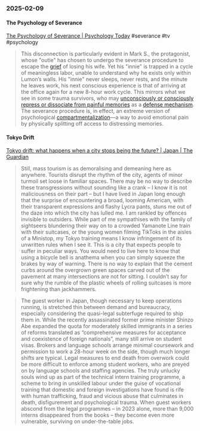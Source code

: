 ### 2025-02-09
#### The Psychology of Severance
[The Psychology of Severance \| Psychology Today](https://www.psychologytoday.com/intl/blog/unlock-your-true-motivation/202502/the-psychology-of-severance) #severance #tv #psychology 

> This disconnection is particularly evident in Mark S., the protagonist, whose "outie" has chosen to undergo the severance procedure to escape the [grief](https://www.psychologytoday.com/intl/basics/grief "Psychology Today looks at grief") of losing his wife. Yet his "innie" is trapped in a cycle of meaningless labor, unable to understand why he exists only within Lumon’s walls. His "innie" never sleeps, never rests, and the minute he leaves work, his next conscious experience is that of arriving at the office again for a new 8-hour work cycle. This mirrors what we see in some trauma survivors, who may [unconsciously or consciously repress or dissociate from painful memories](https://pmc.ncbi.nlm.nih.gov/articles/PMC2080858/) as a [defense mechanism](https://www.psychologytoday.com/intl/basics/defense-mechanisms "Psychology Today looks at defense mechanism"). The severance procedure is, in effect, an extreme version of psychological [compartmentalization](https://www.psychologytoday.com/intl/basics/compartmentalization "Psychology Today looks at compartmentalization")—a way to avoid emotional pain by physically splitting off access to distressing memories.

#### Tokyo Drift
[Tokyo drift: what happens when a city stops being the future?  | Japan | The Guardian](https://www.theguardian.com/world/2025/jan/14/tokyo-drift-what-happens-when-a-city-stops-being-the-future)

> Still, mass tourism is as demoralising and demeaning here as anywhere. Tourists disrupt the rhythm of the city, agents of minor turmoil set loose in familiar spaces. There may be no way to describe these transgressions without sounding like a crank – I know it is not maliciousness on their part – but I have lived in Japan long enough that the surprise of encountering a broad, looming American, with their transparent expressions and flashy Lycra pants, stuns me out of the daze into which the city has lulled me. I am rankled by offences invisible to outsiders. While part of me sympathises with the family of sightseers blundering their way on to a crowded Yamanote Line train with their suitcases, or the young women filming TikToks in the aisles of a Ministop, my Tokyo training means I know infringement of its unwritten rules when I see it. This is a city that expects people to suffer in peculiar ways. You would need to live here to know that using a bicycle bell is anathema when you can simply squeeze the brakes by way of warning. There is no way to explain that the cement curbs around the overgrown green spaces carved out of the pavement at many intersections are not for sitting. I couldn’t say for sure why the rumble of the plastic wheels of rolling suitcases is more frightening than jackhammers.

> The guest worker in Japan, though necessary to keep operations running, is stretched thin between demand and bureaucracy, especially considering the quasi-legal subterfuge required to ship them in. While the recently assassinated former prime minister Shinzo Abe expanded the quota for moderately skilled immigrants in a series of reforms translated as “comprehensive measures for acceptance and coexistence of foreign nationals”, many still arrive on student visas. Brokers and language schools arrange minimal coursework and permission to work a 28-hour week on the side, though much longer shifts are typical. Legal measures to end death from overwork could be more difficult to enforce among student workers, who are preyed on by language schools and staffing agencies. The truly unlucky souls wind up as part of the technical intern training programme, a scheme to bring in unskilled labour under the guise of vocational training that domestic and foreign investigations have found is rife with human trafficking, fraud and vicious abuse that culminates in death, disfigurement and psychological trauma. When guest workers abscond from the legal programmes – in 2023 alone, more than 9,000 interns disappeared from the books – they become even more vulnerable, surviving on under-the-table jobs.

